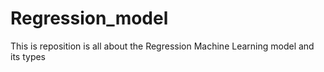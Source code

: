 # Regression_model
This is reposition is all about the Regression Machine Learning model and its types

